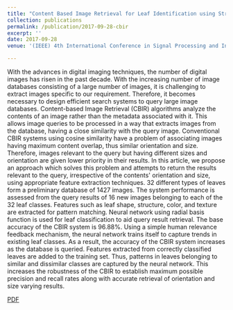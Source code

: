 ```yaml
---
title: "Content Based Image Retrieval for Leaf Identification using Structural Features and Neural Networks"
collection: publications
permalink: /publication/2017-09-28-cbir
excerpt: ''
date: 2017-09-28
venue: '(IEEE) 4th International Conference in Signal Processing and Integrated Networks (SPIN) - 2017'

---
```


With the advances in digital imaging techniques, the number of digital images has risen in the past decade. With the increasing number of image databases consisting of a large number of images, it is challenging to extract images specific to our requirement. Therefore, it becomes necessary to design efficient search systems to query large image databases. Content-based Image Retrieval (CBIR) algorithms analyze the contents of an image rather than the metadata associated with it. This allows image queries to be processed in a way that extracts images from the database, having a close similarity with the query image. Conventional CBIR systems using cosine similarity have a problem of associating images having maximum content overlap, thus similar orientation and size. Therefore, images relevant to the query but having different sizes and orientation are given lower priority in their results. In this article, we propose an approach which solves this problem and attempts to return the results relevant to the query, irrespective of the contents' orientation and size, using appropriate feature extraction techniques. 32 different types of leaves form a preliminary database of 1427 images. The system performance is assessed from the query results of 16 new images belonging to each of the 32 leaf classes. Features such as leaf shape, structure, color, and texture are extracted for pattern matching. Neural network using radial basis function is used for leaf classification to aid query result retrieval. The base accuracy of the CBIR system is 96.88%. Using a simple human relevance feedback mechanism, the neural network trains itself to capture trends in existing leaf classes. As a result, the accuracy of the CBIR system increases as the database is queried. Features extracted from correctly classified leaves are added to the training set. Thus, patterns in leaves belonging to similar and dissimilar classes are captured by the neural network. This increases the robustness of the CBIR to establish maximum possible precision and recall rates along with accurate retrieval of orientation and size varying results.

[PDF](https://ieeexplore.ieee.org/document/8049963)

